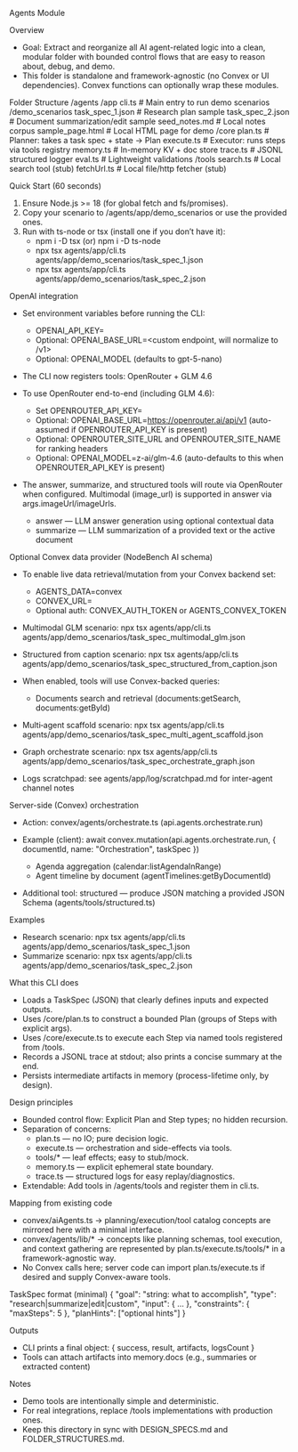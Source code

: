 Agents Module

Overview
- Goal: Extract and reorganize all AI agent-related logic into a clean, modular folder with bounded control flows that are easy to reason about, debug, and demo.
- This folder is standalone and framework-agnostic (no Convex or UI dependencies). Convex functions can optionally wrap these modules.

Folder Structure
/agents
  /app
    cli.ts                    # Main entry to run demo scenarios
    /demo_scenarios
      task_spec_1.json        # Research plan sample
      task_spec_2.json        # Document summarization/edit sample
      seed_notes.md           # Local notes corpus
      sample_page.html        # Local HTML page for demo
  /core
    plan.ts                   # Planner: takes a task spec + state → Plan
    execute.ts                # Executor: runs steps via tools registry
    memory.ts                 # In-memory KV + doc store
    trace.ts                  # JSONL structured logger
    eval.ts                   # Lightweight validations
  /tools
    search.ts                 # Local search tool (stub)
    fetchUrl.ts               # Local file/http fetcher (stub)

Quick Start (60 seconds)
1) Ensure Node.js >= 18 (for global fetch and fs/promises).
2) Copy your scenario to /agents/app/demo_scenarios or use the provided ones.
3) Run with ts-node or tsx (install one if you don’t have it):
   - npm i -D tsx  (or)  npm i -D ts-node
   - npx tsx agents/app/cli.ts agents/app/demo_scenarios/task_spec_1.json
   - npx tsx agents/app/cli.ts agents/app/demo_scenarios/task_spec_2.json


OpenAI integration
- Set environment variables before running the CLI:
  - OPENAI_API_KEY=<your key>
  - Optional: OPENAI_BASE_URL=<custom endpoint, will normalize to /v1>
  - Optional: OPENAI_MODEL (defaults to gpt-5-nano)
- The CLI now registers tools:
OpenRouter + GLM 4.6
- To use OpenRouter end-to-end (including GLM 4.6):
  - Set OPENROUTER_API_KEY=<your key>
  - Optional: OPENAI_BASE_URL=https://openrouter.ai/api/v1 (auto-assumed if OPENROUTER_API_KEY is present)
  - Optional: OPENROUTER_SITE_URL and OPENROUTER_SITE_NAME for ranking headers
  - Optional: OPENAI_MODEL=z-ai/glm-4.6 (auto-defaults to this when OPENROUTER_API_KEY is present)
- The answer, summarize, and structured tools will route via OpenRouter when configured. Multimodal (image_url) is supported in answer via args.imageUrl/imageUrls.

  - answer — LLM answer generation using optional contextual data
  - summarize — LLM summarization of a provided text or the active document

Optional Convex data provider (NodeBench AI schema)
- To enable live data retrieval/mutation from your Convex backend set:
  - AGENTS_DATA=convex
  - CONVEX_URL=<your convex deployment URL>
  - Optional auth: CONVEX_AUTH_TOKEN or AGENTS_CONVEX_TOKEN
- Multimodal GLM scenario: npx tsx agents/app/cli.ts agents/app/demo_scenarios/task_spec_multimodal_glm.json

- Structured from caption scenario: npx tsx agents/app/cli.ts agents/app/demo_scenarios/task_spec_structured_from_caption.json

- When enabled, tools will use Convex-backed queries:
  - Documents search and retrieval (documents:getSearch, documents:getById)
- Multi‑agent scaffold scenario: npx tsx agents/app/cli.ts agents/app/demo_scenarios/task_spec_multi_agent_scaffold.json

- Graph orchestrate scenario: npx tsx agents/app/cli.ts agents/app/demo_scenarios/task_spec_orchestrate_graph.json
- Logs scratchpad: see agents/app/log/scratchpad.md for inter-agent channel notes

Server-side (Convex) orchestration
- Action: convex/agents/orchestrate.ts (api.agents.orchestrate.run)
- Example (client): await convex.mutation(api.agents.orchestrate.run, { documentId, name: "Orchestration", taskSpec })

  - Agenda aggregation (calendar:listAgendaInRange)
  - Agent timeline by document (agentTimelines:getByDocumentId)
- Additional tool: structured — produce JSON matching a provided JSON Schema (agents/tools/structured.ts)


Examples
- Research scenario: npx tsx agents/app/cli.ts agents/app/demo_scenarios/task_spec_1.json
- Summarize scenario: npx tsx agents/app/cli.ts agents/app/demo_scenarios/task_spec_2.json

What this CLI does
- Loads a TaskSpec (JSON) that clearly defines inputs and expected outputs.
- Uses /core/plan.ts to construct a bounded Plan (groups of Steps with explicit args).
- Uses /core/execute.ts to execute each Step via named tools registered from /tools.
- Records a JSONL trace at stdout; also prints a concise summary at the end.
- Persists intermediate artifacts in memory (process-lifetime only, by design).

Design principles
- Bounded control flow: Explicit Plan and Step types; no hidden recursion.
- Separation of concerns:
  - plan.ts — no IO; pure decision logic.
  - execute.ts — orchestration and side-effects via tools.
  - tools/* — leaf effects; easy to stub/mock.
  - memory.ts — explicit ephemeral state boundary.
  - trace.ts — structured logs for easy replay/diagnostics.
- Extendable: Add tools in /agents/tools and register them in cli.ts.

Mapping from existing code
- convex/aiAgents.ts → planning/execution/tool catalog concepts are mirrored here with a minimal interface.
- convex/agents/lib/* → concepts like planning schemas, tool execution, and context gathering are represented by plan.ts/execute.ts/tools/* in a framework-agnostic way.
- No Convex calls here; server code can import plan.ts/execute.ts if desired and supply Convex-aware tools.

TaskSpec format (minimal)
{
  "goal": "string: what to accomplish",
  "type": "research|summarize|edit|custom",
  "input": { ... },
  "constraints": { "maxSteps": 5 },
  "planHints": ["optional hints"]
}

Outputs
- CLI prints a final object: { success, result, artifacts, logsCount }
- Tools can attach artifacts into memory.docs (e.g., summaries or extracted content)

Notes
- Demo tools are intentionally simple and deterministic.
- For real integrations, replace /tools implementations with production ones.
- Keep this directory in sync with DESIGN_SPECS.md and FOLDER_STRUCTURES.md.

